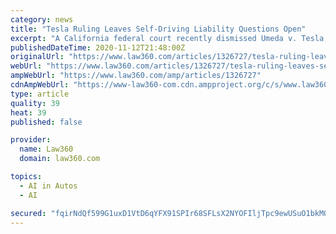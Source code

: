 ```yaml
---
category: news
title: "Tesla Ruling Leaves Self-Driving Liability Questions Open"
excerpt: "A California federal court recently dismissed Umeda v. Tesla, saying that the wrongful death suit involving a driver-assist system should have been filed where the crash occurred, but the underlying liability questions the case the raised remain to be resolved,"
publishedDateTime: 2020-11-12T21:48:00Z
originalUrl: "https://www.law360.com/articles/1326727/tesla-ruling-leaves-self-driving-liability-questions-open"
webUrl: "https://www.law360.com/articles/1326727/tesla-ruling-leaves-self-driving-liability-questions-open"
ampWebUrl: "https://www.law360.com/amp/articles/1326727"
cdnAmpWebUrl: "https://www-law360-com.cdn.ampproject.org/c/s/www.law360.com/amp/articles/1326727"
type: article
quality: 39
heat: 39
published: false

provider:
  name: Law360
  domain: law360.com

topics:
  - AI in Autos
  - AI

secured: "fqirNdQf599G1uxD1VtD6qYFX91SPIr68SFLsX2NYOFIljTpc9ewUSuO1bkMOdRdRGs+Zx/dlKuNdIj0FIuHaDbeqfUjKnIrD8tCXhfIUUz3FLQYLny8ikDpIpiKrDgdjXX1NcY3hJnFoE0VV6p6ynTu8KV0Devg5pHFUNgQc94PqHAIJJfe4M+SW6Pp4AhiEzjxDiehdIZQB3sHj8ApY2oTs3ObxudNKGsawKKalW6PdeBKtotJIGqngw9OfuPJmATu637Slc10lGMVR4aGAHE3niEsS9VVJM9MQ/5374r3gL3ufVFlKKFRT0ANSSHExWloshOIDf9bVhO8zluAuk5FhYZX1+B8ZpgNobNlRWQ=;1qW+tHPthbv9CbzSQdA1Pg=="
---
```


